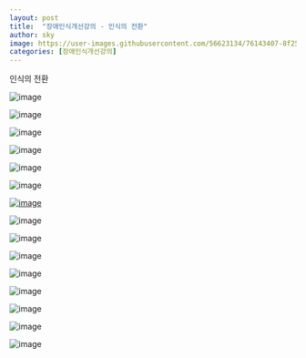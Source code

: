 ```yaml
---
layout: post
title:  "장애인식개선강의 - 인식의 전환"
author: sky
image: https://user-images.githubusercontent.com/56623134/76143407-8f256e80-60ba-11ea-970b-d35971a27ea3.png
categories: [장애인식개선강의]
---
```


인식의 전환

![image](https://user-images.githubusercontent.com/56623134/76143407-8f256e80-60ba-11ea-970b-d35971a27ea3.png)

![image](https://user-images.githubusercontent.com/56623134/76143419-a5cbc580-60ba-11ea-8aa2-35cf7ffd1f98.png)

![image](https://user-images.githubusercontent.com/56623134/76143423-ae240080-60ba-11ea-95c6-abecb41b7e4a.png)

![image](https://user-images.githubusercontent.com/56623134/76143425-b845ff00-60ba-11ea-8db1-905ef54ed808.png)

![image](https://user-images.githubusercontent.com/56623134/76143428-bda34980-60ba-11ea-8531-7e2a6bf47b53.png)

![image](https://user-images.githubusercontent.com/56623134/76143433-c5fb8480-60ba-11ea-8435-4e40a36f235a.png)

[![image](https://user-images.githubusercontent.com/56623134/76143436-cac03880-60ba-11ea-9d12-dc0279450b02.png)](https://www.youtube.com/watch?v=wzRQOfVvVh4)

![image](https://user-images.githubusercontent.com/56623134/76143438-d0b61980-60ba-11ea-91a6-074b53b22f6b.png)

![image](https://user-images.githubusercontent.com/56623134/76143439-d875be00-60ba-11ea-87a7-56ec110659c1.png)

![image](https://user-images.githubusercontent.com/56623134/76143442-e1668f80-60ba-11ea-88f0-e0e0e58968fc.png)

![image](https://user-images.githubusercontent.com/56623134/76143444-e6c3da00-60ba-11ea-9563-7f65e0493120.png)

![image](https://user-images.githubusercontent.com/56623134/76143448-eaeff780-60ba-11ea-8520-b4ca582c9988.png)

![image](https://user-images.githubusercontent.com/56623134/76143456-f2af9c00-60ba-11ea-936f-b2ac11795b90.png)

![image](https://user-images.githubusercontent.com/56623134/76143459-f80ce680-60ba-11ea-8b79-1e70ae9c25d2.png)

![image](https://user-images.githubusercontent.com/56623134/76143461-fc390400-60ba-11ea-8724-b11c5e25fbdf.png)
